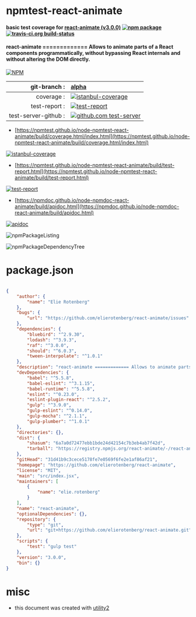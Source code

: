 # npmtest-react-animate

#### basic test coverage for  [react-animate (v3.0.0)](https://github.com/elierotenberg/react-animate)  [![npm package](https://img.shields.io/npm/v/npmtest-react-animate.svg?style=flat-square)](https://www.npmjs.org/package/npmtest-react-animate) [![travis-ci.org build-status](https://api.travis-ci.org/npmtest/node-npmtest-react-animate.svg)](https://travis-ci.org/npmtest/node-npmtest-react-animate)

#### react-animate ============= Allows to animate parts of a React components programmatically, without bypassing React internals and without altering the DOM directly.

[![NPM](https://nodei.co/npm/react-animate.png?downloads=true&downloadRank=true&stars=true)](https://www.npmjs.com/package/react-animate)

| git-branch : | [alpha](https://github.com/npmtest/node-npmtest-react-animate/tree/alpha)|
|--:|:--|
| coverage : | [![istanbul-coverage](https://npmtest.github.io/node-npmtest-react-animate/build/coverage.badge.svg)](https://npmtest.github.io/node-npmtest-react-animate/build/coverage.html/index.html)|
| test-report : | [![test-report](https://npmtest.github.io/node-npmtest-react-animate/build/test-report.badge.svg)](https://npmtest.github.io/node-npmtest-react-animate/build/test-report.html)|
| test-server-github : | [![github.com test-server](https://npmtest.github.io/node-npmtest-react-animate/GitHub-Mark-32px.png)](https://npmtest.github.io/node-npmtest-react-animate/build/app/index.html) | | build-artifacts : | [![build-artifacts](https://npmtest.github.io/node-npmtest-react-animate/glyphicons_144_folder_open.png)](https://github.com/npmtest/node-npmtest-react-animate/tree/gh-pages/build)|

- [https://npmtest.github.io/node-npmtest-react-animate/build/coverage.html/index.html](https://npmtest.github.io/node-npmtest-react-animate/build/coverage.html/index.html)

[![istanbul-coverage](https://npmtest.github.io/node-npmtest-react-animate/build/screenCapture.buildCi.browser.%252Ftmp%252Fbuild%252Fcoverage.lib.html.png)](https://npmtest.github.io/node-npmtest-react-animate/build/coverage.html/index.html)

- [https://npmtest.github.io/node-npmtest-react-animate/build/test-report.html](https://npmtest.github.io/node-npmtest-react-animate/build/test-report.html)

[![test-report](https://npmtest.github.io/node-npmtest-react-animate/build/screenCapture.buildCi.browser.%252Ftmp%252Fbuild%252Ftest-report.html.png)](https://npmtest.github.io/node-npmtest-react-animate/build/test-report.html)

- [https://npmdoc.github.io/node-npmdoc-react-animate/build/apidoc.html](https://npmdoc.github.io/node-npmdoc-react-animate/build/apidoc.html)

[![apidoc](https://npmdoc.github.io/node-npmdoc-react-animate/build/screenCapture.buildCi.browser.%252Ftmp%252Fbuild%252Fapidoc.html.png)](https://npmdoc.github.io/node-npmdoc-react-animate/build/apidoc.html)

![npmPackageListing](https://npmtest.github.io/node-npmtest-react-animate/build/screenCapture.npmPackageListing.svg)

![npmPackageDependencyTree](https://npmtest.github.io/node-npmtest-react-animate/build/screenCapture.npmPackageDependencyTree.svg)



# package.json

```json

{
    "author": {
        "name": "Elie Rotenberg"
    },
    "bugs": {
        "url": "https://github.com/elierotenberg/react-animate/issues"
    },
    "dependencies": {
        "bluebird": "^2.9.30",
        "lodash": "^3.9.3",
        "raf": "^3.0.0",
        "should": "^6.0.3",
        "tween-interpolate": "^1.0.1"
    },
    "description": "react-animate ============= Allows to animate parts of a React components programmatically, without bypassing React internals and without altering the DOM directly.",
    "devDependencies": {
        "babel": "^5.5.8",
        "babel-eslint": "^3.1.15",
        "babel-runtime": "^5.5.8",
        "eslint": "^0.23.0",
        "eslint-plugin-react": "^2.5.2",
        "gulp": "^3.9.0",
        "gulp-eslint": "^0.14.0",
        "gulp-mocha": "^2.1.1",
        "gulp-plumber": "^1.0.1"
    },
    "directories": {},
    "dist": {
        "shasum": "6a7a0d72477ebb1bde24d42154c7b3eb4ab7f42d",
        "tarball": "https://registry.npmjs.org/react-animate/-/react-animate-3.0.0.tgz"
    },
    "gitHead": "31d41b9c3cece5178fe7e0569f6fe2e1af86af21",
    "homepage": "https://github.com/elierotenberg/react-animate",
    "license": "MIT",
    "main": "src/index.jsx",
    "maintainers": [
        {
            "name": "elie.rotenberg"
        }
    ],
    "name": "react-animate",
    "optionalDependencies": {},
    "repository": {
        "type": "git",
        "url": "git+https://github.com/elierotenberg/react-animate.git"
    },
    "scripts": {
        "test": "gulp test"
    },
    "version": "3.0.0",
    "bin": {}
}
```



# misc
- this document was created with [utility2](https://github.com/kaizhu256/node-utility2)
